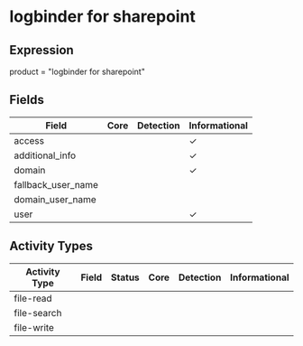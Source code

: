 logbinder for sharepoint
========================

Expression
----------

product = "logbinder for sharepoint"

Fields
------

| Field              | Core | Detection | Informational |
| ------------------ | ---- | --------- | ------------- |
| access             |      |           | &#10003;      |
| additional_info    |      |           | &#10003;      |
| domain             |      |           | &#10003;      |
| fallback_user_name |      |           |               |
| domain_user_name   |      |           |               |
| user               |      |           | &#10003;      |

Activity Types
--------------

| Activity Type | Field | Status | Core | Detection | Informational |
| ------------- | ----- | ------ | ---- | --------- | ------------- |
| file-read     |       |        |      |           |               |
| file-search   |       |        |      |           |               |
| file-write    |       |        |      |           |               |

